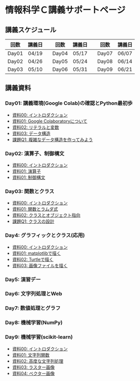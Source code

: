 # 情報科学Ｃ講義サポートページ

## 講義スケジュール

| 回数 | 講義日 |   | 回数 | 講義日 |   | 回数 | 講義日 |
|:-----:|:-----:|:-:|:-----:|:-----:|:-:|:-----:|:-----:|
| Day01 | 04/19 |   | Day04 | 05/17 |   | Day07 | 06/07 |
| Day02 | 04/26 |   | Day05 | 05/24 |   | Day08 | 06/14 |
| Day03 | 05/10 |   | Day06 | 05/31 |   | Day09 | 06/21 |


## 講義資料

### Day01: 講義環境(Google Colab)の確認とPython最初歩

* [資料00: イントロダクション](https://colab.research.google.com/github/YokoyamaLab/PythonBasics/blob/main/day01_00Introduction.ipynb)
* [資料01: Google Colaboratoryについて](https://colab.research.google.com/github/YokoyamaLab/PythonBasics/blob/main/day01_01GoogleColaboratory.ipynb)
* [資料02: リテラルと変数](https://colab.research.google.com/github/YokoyamaLab/PythonBasics/blob/main/day01_02LiteralVariable.ipynb)
* [資料03: データ構造](https://colab.research.google.com/github/YokoyamaLab/PythonBasics/blob/main/day01_03DataStructure.ipynb)
* [課題Q1: 複雑なデータ構造を作ってみよう](https://colab.research.google.com/github/YokoyamaLab/PythonBasics/blob/main/day01_q1DataStructure.ipynb)

### Day02: 演算子、制御構文
* [資料00: イントロダクション](https://colab.research.google.com/github/YokoyamaLab/PythonBasics/blob/main/day02_00Introduction.ipynb)
* [資料01: 演算子](https://colab.research.google.com/github/YokoyamaLab/PythonBasics/blob/main/day02_01Operator.ipynb)
* [資料01: 制御構文](https://colab.research.google.com/github/YokoyamaLab/PythonBasics/blob/main/day02_02Control.ipynb)

### Day03: 関数とクラス

* [資料00: イントロダクション](https://colab.research.google.com/github/YokoyamaLab/PythonBasics/blob/main/day03_00Introduction.ipynb)
* [資料01: 関数とラムダ式](https://colab.research.google.com/github/YokoyamaLab/PythonBasics/blob/main/day03_01Function.ipynb)
* [資料02: クラスとオブジェクト指向](https://colab.research.google.com/github/YokoyamaLab/PythonBasics/blob/main/day03_02Class.ipynb)
* [課題Q1: クラスの設計](https://colab.research.google.com/github/YokoyamaLab/PythonBasics/blob/main/day01_q1Class.ipynb)

### Day4: グラフィックとクラス(応用)

* [資料00: イントロダクション](https://colab.research.google.com/github/YokoyamaLab/PythonBasics/blob/main/day04_00Introduction.ipynb)
* [資料01: matplotlibで描く](https://colab.research.google.com/github/YokoyamaLab/PythonBasics/blob/main/day04_01Matplotlib.ipynb)
* [資料02: Turtleで描く](https://colab.research.google.com/github/YokoyamaLab/PythonBasics/blob/main/day04_02Turtle.ipynb)
* [資料03: 画像ファイルを描く](https://colab.research.google.com/github/YokoyamaLab/PythonBasics/blob/main/day04_03ImageFile.ipynb)

### Day5: 演習デー

### Day6: 文字列処理とWeb

### Day7: 数値処理とグラフ

### Day8: 機械学習(NumPy)

### Day9: 機械学習(scikit-learn)

* [資料00: イントロダクション](https://colab.research.google.com/github/YokoyamaLab/PythonBasics/blob/main/day03_00Introduction.ipynb)
* [資料01: 文字列関数](https://colab.research.google.com/github/YokoyamaLab/PythonBasics/blob/main/day03_01String.ipynb)
* [資料02: 高度な文字列処理](https://colab.research.google.com/github/YokoyamaLab/PythonBasics/blob/main/day03_02StringAdvance.ipynb)
* [資料03: ラスター画像](https://colab.research.google.com/github/YokoyamaLab/PythonBasics/blob/main/day03_03Raster.ipynb)
* [資料04: ベクター画像](https://colab.research.google.com/github/YokoyamaLab/PythonBasics/blob/main/day03_04Vector.ipynb)
